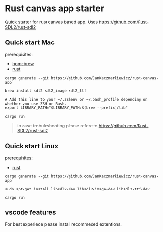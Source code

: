 # Rust canvas app starter

Quick starter for rust canvas based app. Uses https://github.com/Rust-SDL2/rust-sdl2

## Quick start Mac

prerequisites: 
* [homebrew](https://brew.sh/)
* [rust](https://www.rust-lang.org/tools/install)

```
cargo generate --git https://github.com/JanKaczmarkiewicz/rust-canvas-app

brew install sdl2 sdl2_image sdl2_ttf

# Add this line to your ~/.zshenv or ~/.bash_profile depending on whether you use ZSH or Bash.
export LIBRARY_PATH="$LIBRARY_PATH:$(brew --prefix)/lib"

cargo run
```

> in case trobuleshooting please refere to https://github.com/Rust-SDL2/rust-sdl2

## Quick start Linux

prerequisites: 
* [rust](https://www.rust-lang.org/tools/install)

```
cargo generate --git https://github.com/JanKaczmarkiewicz/rust-canvas-app

sudo apt-get install libsdl2-dev libsdl2-image-dev libsdl2-ttf-dev

cargo run
```

## vscode features

For best experiece please install recommeded extentions.